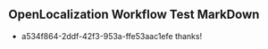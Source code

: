 ## OpenLocalization Workflow Test MarkDown
* a534f864-2ddf-42f3-953a-ffe53aac1efe thanks!

<!--HONumber=Aug16_HO3-->


